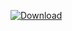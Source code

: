 [ ![Download](https://api.bintray.com/packages/vuo/conan/vuoutils%3Avuo/images/download.svg) ](https://bintray.com/vuo/conan/vuoutils%3Avuo/_latestVersion)
